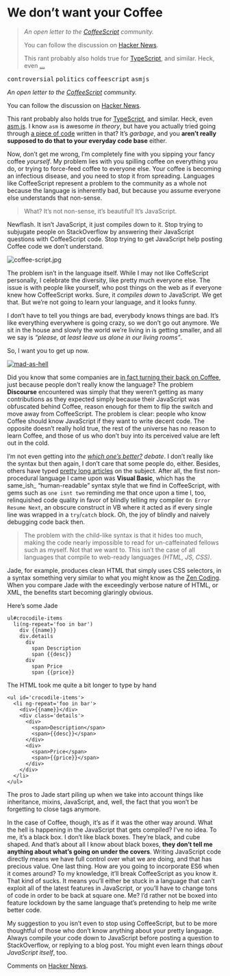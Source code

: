 <h1>We don&#x2019;t want your Coffee</h1>

<blockquote><p><em>An open letter to the <a href="http://coffeescript.org/" target="_blank">CoffeeScript</a> community.</em></p><p>You can follow the discussion on <a href="https://news.ycombinator.com/item?id=6461166" target="_blank">Hacker News</a>.</p> <p>This rant probably also holds true for <a href="http://www.typescriptlang.org/" target="_blank">TypeScript</a>, and similar. Heck, even <a href="http://kripken.github.io/mloc_emscripten_talk" target="_blank">&#x2026;</a></p></blockquote>

<div><kbd>controversial</kbd> <kbd>politics</kbd> <kbd>coffeescript</kbd> <kbd>asmjs</kbd></div>

<div><p><em>An open letter to the <a href="http://coffeescript.org/" target="_blank">CoffeeScript</a> community.</em></p></div>

<div></div>

<div><p>You can follow the discussion on <a href="https://news.ycombinator.com/item?id=6461166" target="_blank">Hacker News</a>.</p> <p>This rant probably also holds true for <a href="http://www.typescriptlang.org/" target="_blank">TypeScript</a>, and similar. Heck, even <a href="http://kripken.github.io/mloc_emscripten_talk" target="_blank">asm.js</a>. I know <code class="md-code md-code-inline">asm</code> is awesome <em>in theory</em>, but have you actually tried going through <a href="https://github.com/srijs/rusha/blob/master/rusha.js#L186" target="_blank">a piece of code</a> written in that? It&#x2019;s <em>garbage</em>, and you <strong>aren&#x2019;t really supposed to do that to your everyday code base</strong> either.</p> <p>Now, don&#x2019;t get me wrong, I&#x2019;m completely fine with you sipping your fancy coffee <em>yourself</em>. My problem lies with you spilling coffee on everything you do, or trying to force-feed coffee to everyone else. Your coffee is becoming an infectious disease, and you need to stop it from spreading. Languages like CoffeeScript represent a problem to the community as a whole not because the language is inherently bad, but because you assume everyone else understands that non-sense.</p> <blockquote> <p>What? It&#x2019;s not non-sense, it&#x2019;s beautiful! It&#x2019;s JavaScript.</p> </blockquote> <p>Newflash. It isn&#x2019;t JavaScript, it just compiles down to it. Stop trying to subjugate people on StackOverflow by answering their JavaScript questions with CoffeeScript code. Stop trying to get JavaScript help posting Coffee code we don&#x2019;t understand.</p></div>

<div><p><img alt="coffee-script.jpg" title="The dreaded CoffeeScript" class="" src="https://i.imgur.com/KLkLxBC.jpg"></p> <p>The problem isn&#x2019;t in the language itself. While I may not like CoffeScript personally, I celebrate the diversity, like pretty much everyone else. The issue is with people like yourself, who post things on the web as if everyone knew how CoffeeScript works. Sure, it <em>compiles down</em> to JavaScript. We get that. But we&#x2019;re not going to learn your language, and it looks funny.</p> <p>I don&#x2019;t have to tell you things are bad, everybody knows things are bad. It&#x2019;s like everything everywhere is going crazy, so we don&#x2019;t go out anymore. We sit in the house and slowly the world we&#x2019;re living in is getting smaller, and all we say is <em>&#x201C;please, at least leave us alone in our living rooms&#x201D;</em>.</p> <p>So, I want you to get up now.</p> <p><a href="http://www.youtube.com/watch?v=WINDtlPXmmE" target="_blank" aria-label="Mad As Hell - Network"><img alt="mad-as-hell" class="" src="https://img.youtube.com/vi/WINDtlPXmmE/hqdefault.jpg"></a></p> <p>Did you know that some companies are <a href="http://meta.discourse.org/t/is-it-better-for-discourse-to-use-javascript-or-coffeescript/3153" target="_blank" aria-label="Is it better for Discourse to use JavaScript or CoffeeScript?">in fact turning their back on Coffee</a>, just because people don&#x2019;t really know the language? The problem <strong>Discourse</strong> encountered was simply that they weren&#x2019;t getting as many contributions as they expected simply because their JavaScript was obfuscated behind Coffee, reason enough for them to flip the switch and move away from CoffeeScript. The problem is clear: people who know Coffee should know JavaScript if they want to write decent code. The opposite doesn&#x2019;t really hold true, the rest of the universe has no reason to learn Coffee, and those of us who don&#x2019;t buy into its perceived value are left out in the cold.</p> <p>I&#x2019;m not even getting into <em>the <a href="http://wekeroad.com/2012/03/21/coffeescript-or-straight-up-js-i-suck-either-way" target="_blank" aria-label="CoffeeScript or Straight Up Javascript? It&apos;s Decision Time">which one&#x2019;s better?</a> debate</em>. I don&#x2019;t really like the syntax but then again, I don&#x2019;t care that some people do, either. Besides, others have typed <a href="http://ryanflorence.com/2011/case-against-coffeescript/" target="_blank" aria-label="Case Against CoffeeScript">pretty long articles</a> on the subject. After all, the first non-procedural language I came upon was <strong>Visual Basic</strong>, which has the same_ish_ &#x201C;human-readable&#x201D; syntax style that we find in CoffeeScript, with gems such as <code class="md-code md-code-inline">one isnt two</code> reminding me that once upon a time I, too, relinquished code quality in favor of blindly telling my compiler <code class="md-code md-code-inline">On Error Resume Next</code>, an obscure construct in VB where it acted as if every single line was wrapped in a <code class="md-code md-code-inline">try</code>/<code class="md-code md-code-inline">catch</code> block. Oh, the joy of blindly and naively debugging code back then.</p> <blockquote> <p>The problem with the child-like syntax is that it hides too much, making the code nearly impossible to read for un-caffeinated fellows such as myself. Not that we want to. This isn&#x2019;t the case of all languages that compile to web-ready languages <em>(HTML, JS, CSS)</em>.</p> </blockquote> <p>Jade, for example, produces clean HTML that simply uses CSS selectors, in a syntax something very similar to what you might know as the <a href="http://coding.smashingmagazine.com/2009/11/21/zen-coding-a-new-way-to-write-html-code/" target="_blank">Zen Coding</a>. When you compare Jade with the exceedingly verbose nature of HTML, or XML, the benefits start becoming glaringly obvious.</p> <p>Here&#x2019;s some Jade</p> <pre class="md-code-block"><code class="md-code md-lang-css">ul#crocodile-items
  li(ng-repeat=&apos;foo in bar&apos;)
    div {{name}}
    div.details
      div
        span Description
        span {{desc}}
      div
        span Price
        span {{price}}
</code></pre> <p>The HTML took me quite a bit longer to type by hand</p> <pre class="md-code-block"><code class="md-code md-lang-xml"><span class="md-code-tag">&lt;<span class="md-code-title">ul</span> <span class="md-code-attribute">id</span>=<span class="md-code-value">&apos;crocodile-items&apos;</span>&gt;</span>
  <span class="md-code-tag">&lt;<span class="md-code-title">li</span> <span class="md-code-attribute">ng-repeat</span>=<span class="md-code-value">&apos;foo in bar&apos;</span>&gt;</span>
    <span class="md-code-tag">&lt;<span class="md-code-title">div</span>&gt;</span>{{name}}<span class="md-code-tag">&lt;/<span class="md-code-title">div</span>&gt;</span>
    <span class="md-code-tag">&lt;<span class="md-code-title">div</span> <span class="md-code-attribute">class</span>=<span class="md-code-value">&apos;details&apos;</span>&gt;</span>
      <span class="md-code-tag">&lt;<span class="md-code-title">div</span>&gt;</span>
        <span class="md-code-tag">&lt;<span class="md-code-title">span</span>&gt;</span>Description<span class="md-code-tag">&lt;/<span class="md-code-title">span</span>&gt;</span>
        <span class="md-code-tag">&lt;<span class="md-code-title">span</span>&gt;</span>{{desc}}<span class="md-code-tag">&lt;/<span class="md-code-title">span</span>&gt;</span>
      <span class="md-code-tag">&lt;/<span class="md-code-title">div</span>&gt;</span>
      <span class="md-code-tag">&lt;<span class="md-code-title">div</span>&gt;</span>
        <span class="md-code-tag">&lt;<span class="md-code-title">span</span>&gt;</span>Price<span class="md-code-tag">&lt;/<span class="md-code-title">span</span>&gt;</span>
        <span class="md-code-tag">&lt;<span class="md-code-title">span</span>&gt;</span>{{price}}<span class="md-code-tag">&lt;/<span class="md-code-title">span</span>&gt;</span>
      <span class="md-code-tag">&lt;/<span class="md-code-title">div</span>&gt;</span>
    <span class="md-code-tag">&lt;/<span class="md-code-title">div</span>&gt;</span>
  <span class="md-code-tag">&lt;/<span class="md-code-title">li</span>&gt;</span>
<span class="md-code-tag">&lt;/<span class="md-code-title">ul</span>&gt;</span>
</code></pre> <p>The pros to Jade start piling up when we take into account things like inheritance, mixins, JavaScript, and, well, the fact that you won&#x2019;t be forgetting to close tags anymore.</p> <p>In the case of Coffee, though, it&#x2019;s as if it was the other way around. What the hell is happening in the JavaScript that gets compiled? I&#x2019;ve no idea. To me, it&#x2019;s a black box. I don&#x2019;t like black boxes. They&#x2019;re black, and cube shaped. And that&#x2019;s about all I know about black boxes, <strong>they don&#x2019;t tell me anything about what&#x2019;s going on under the covers</strong>. Writing JavaScript code directly means we have full control over what we are doing, and that has precious value. One last thing. How are you going to incorporate ES6 when it comes around? To my knowledge, it&#x2019;ll break CoffeeScript as you know it. That kind of sucks. It means you&#x2019;ll either be stuck in a language that can&#x2019;t exploit all of the latest features in JavaScript, or you&#x2019;ll have to change tons of code in order to be back at square one. Me? I&#x2019;d rather not be boxed into feature lockdown by the same language that&#x2019;s pretending to help me write better code.</p> <p>My suggestion to you isn&#x2019;t even to stop using CoffeeScript, but to be more thoughtful of those who don&#x2019;t know anything about your pretty language. Always compile your code down to JavaScript before posting a question to StackOverflow, or replying to a blog post. You might even learn things <em>about JavaScript itself</em>, too.</p> <p>Comments on <a href="https://news.ycombinator.com/item?id=6461166" target="_blank" aria-label="HN: We don&apos;t want your coffeescript">Hacker News</a>.</p></div>
